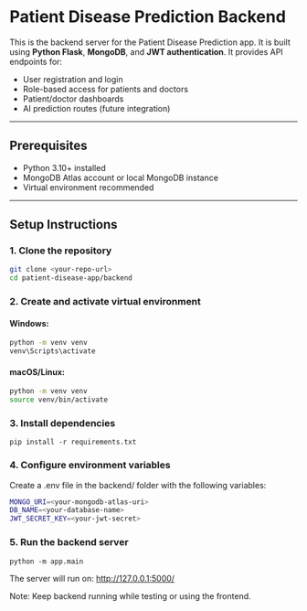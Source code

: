 # Patient Disease Prediction Backend

This is the backend server for the Patient Disease Prediction app. It is built using **Python Flask**, **MongoDB**, and **JWT authentication**. It provides API endpoints for:

- User registration and login
- Role-based access for patients and doctors
- Patient/doctor dashboards
- AI prediction routes (future integration)

---

## Prerequisites

- Python 3.10+ installed
- MongoDB Atlas account or local MongoDB instance
- Virtual environment recommended

---

## Setup Instructions

### 1. Clone the repository

```bash
git clone <your-repo-url>
cd patient-disease-app/backend
```

### 2. Create and activate virtual environment

#### Windows:

```bash
python -m venv venv
venv\Scripts\activate
```

#### macOS/Linux:

```bash
python -m venv venv
source venv/bin/activate
```

### 3. Install dependencies

`pip install -r requirements.txt`

### 4. Configure environment variables

Create a .env file in the backend/ folder with the following variables:

```bash
MONGO_URI=<your-mongodb-atlas-uri>
DB_NAME=<your-database-name>
JWT_SECRET_KEY=<your-jwt-secret>
```

### 5. Run the backend server

`python -m app.main`

The server will run on: http://127.0.0.1:5000/

Note: Keep backend running while testing or using the frontend.
